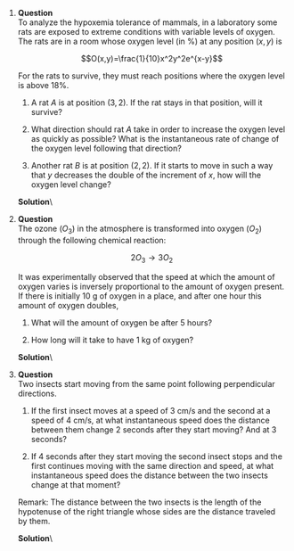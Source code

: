 1.  **Question**\
    To analyze the hypoxemia tolerance of mammals, in a laboratory some
    rats are exposed to extreme conditions with variable levels of
    oxygen. The rats are in a room whose oxygen level (in %) at any
    position $(x,y)$ is

    $$O(x,y)=\frac{1}{10}x^2y^2e^{x-y}$$

    For the rats to survive, they must reach positions where the oxygen
    level is above 18%.

    1.  A rat $A$ is at position $(3,2)$. If the rat stays in that
        position, will it survive?

    2.  What direction should rat $A$ take in order to increase the
        oxygen level as quickly as possible? What is the instantaneous
        rate of change of the oxygen level following that direction?

    3.  Another rat $B$ is at position $(2,2)$. If it starts to move in
        such a way that $y$ decreases the double of the increment of
        $x$, how will the oxygen level change?

    **Solution**\

2.  **Question**\
    The ozone ($O_3$) in the atmosphere is transformed into oxygen
    ($O_2$) through the following chemical reaction:

    $$2O_3 \rightarrow 3O_2$$

    It was experimentally observed that the speed at which the amount of
    oxygen varies is inversely proportional to the amount of oxygen
    present. If there is initially 10 g of oxygen in a place, and after
    one hour this amount of oxygen doubles,

    1.  What will the amount of oxygen be after 5 hours?

    2.  How long will it take to have 1 kg of oxygen?

    **Solution**\

3.  **Question**\
    Two insects start moving from the same point following perpendicular
    directions.

    1.  If the first insect moves at a speed of 3 cm/s and the second at
        a speed of 4 cm/s, at what instantaneous speed does the distance
        between them change 2 seconds after they start moving? And at 3
        seconds?

    2.  If 4 seconds after they start moving the second insect stops and
        the first continues moving with the same direction and speed, at
        what instantaneous speed does the distance between the two
        insects change at that moment?

    Remark: The distance between the two insects is the length of the
    hypotenuse of the right triangle whose sides are the distance
    traveled by them.

    **Solution**\
